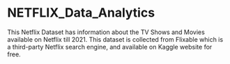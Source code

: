 # NETFLIX_Data_Analytics
This Netflix Dataset has information about the TV Shows and Movies available on Netflix till 2021.  This dataset is collected from Flixable which is a third-party Netflix search engine, and available on Kaggle website for free.
